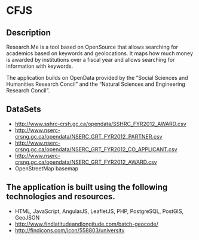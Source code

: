 # CFJS

## Description

Research.Me is a tool based on OpenSource that allows searching for academics based on keywords and geolocations. It maps how much money is awarded by institutions over a fiscal year and allows searching for information with keywords.

The application builds on OpenData provided by the “Social Sciences and Humanities Research Concil” and the “Natural Sciences and Engineering Research Concil”. 

## DataSets

* http://www.sshrc-crsh.gc.ca/opendata/SSHRC_FYR2012_AWARD.csv
* http://www.nserc-crsng.gc.ca/opendata/NSERC_GRT_FYR2012_PARTNER.csv
* http://www.nserc-crsng.gc.ca/opendata/NSERC_GRT_FYR2012_CO_APPLICANT.csv
* http://www.nserc-crsng.gc.ca/opendata/NSERC_GRT_FYR2012_AWARD.csv
* OpenStreetMap basemap

## The application is built using the following technologies and resources.

* HTML, JavaScript, AngularJS, LeafletJS, PHP, PostgreSQL, PostGIS, GeoJSON
* http://www.findlatitudeandlongitude.com/batch-geocode/
* http://findicons.com/icon/558803/university
